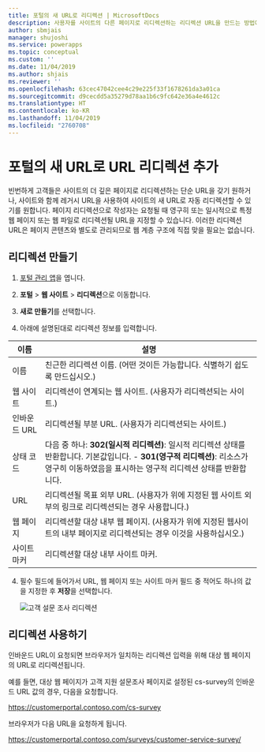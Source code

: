 ```yaml
---
title: 포털의 새 URL로 리디렉션 | MicrosoftDocs
description: 사용자를 사이트의 다른 페이지로 리디렉션하는 리디렉션 URL을 만드는 방법에 관한 지침입니다.
author: sbmjais
manager: shujoshi
ms.service: powerapps
ms.topic: conceptual
ms.custom: ''
ms.date: 11/04/2019
ms.author: shjais
ms.reviewer: ''
ms.openlocfilehash: 63cec47042cee4c29e225f33f1678261da3a01ca
ms.sourcegitcommit: d9cecdd5a35279d78aa1b6c9fc642e36a4e4612c
ms.translationtype: HT
ms.contentlocale: ko-KR
ms.lasthandoff: 11/04/2019
ms.locfileid: "2760708"
---
```

# <a name="add-a-redirect-url-to-a-new-url-on-a-portal"></a>포털의 새 URL로 URL 리디렉션 추가

빈번하게 고객들은 사이트의 더 깊은 페이지로 리디렉션하는 단순 URL을 갖기 원하거나, 사이트와 함께 레거시 URL을 사용하여 사이트의 새 URL로 자동 리디렉션할 수 있기를 원합니다. 페이지 리디렉션으로 작성자는 요청될 때 영구히 또는 일시적으로 특정 웹 페이지 또는 웹 파일로 리디렉션될 URL을 지정할 수 있습니다. 이러한 리디렉션 URL은 페이지 콘텐츠와 별도로 관리되므로 웹 계층 구조에 직접 맞을 필요는 없습니다.

## <a name="create-a-redirect"></a>리디렉션 만들기

1. [포털 관리 앱](configure-portal.md)을 엽니다.

2. **포털** > **웹 사이트** > **리디렉션**으로 이동합니다.

3. **새로 만들기**를 선택합니다.

4. 아래에 설명된대로 리디렉션 정보를 입력합니다.

| 이름        | 설명                                                                                                                                  |
|-------------|----------------------------------------------------------------------------------------------------------------------------------------------|
| 이름        | 친근한 리디렉션 이름. (어떤 것이든 가능합니다. 식별하기 쉽도록 만드십시오.)                                                              |
| 웹 사이트     | 리디렉션이 연계되는 웹 사이트. (사용자가 리디렉션되는 사이트.)                                                         |
| 인바운드 URL | 리디렉션될 부분 URL. (사용자가 리디렉션되는 사이트.)                                                            |
| 상태 코드 | 다음 중 하나: **302(일시적 리디렉션)**: 일시적 리디렉션 상태를 반환합니다. 기본값입니다.                                               -   **301(영구적 리디렉션)**: 리소스가 영구히 이동하였음을 표시하는 영구적 리디렉션 상태를 반환합니다.                          |
| URL         | 리디렉션될 목표 외부 URL. (사용자가 위에 지정된 웹 사이트 외부의 링크로 리디렉션되는 경우 사용합니다.)                            |
| 웹 페이지    | 리디렉션할 대상 내부 웹 페이지. (사용자가 위에 지정된 웹사이트의 내부 페이지로 리디렉션되는 경우 이것을 사용하십시오.) |
| 사이트 마커 | 리디렉션할 대상 내부 사이트 마커.                                                                                           |

4. 필수 필드에 들어가서 URL, 웹 페이지 또는 사이트 마커 필드 중 적어도 하나의 값을 지정한 후 **저장**을 선택합니다.

    ![고객 설문 조사 리디렉션](../media/redirect-customer-survey.png "고객 설문 조사 리디렉션")  

## <a name="use-the-redirect"></a>리디렉션 사용하기

인바운드 URL이 요청되면 브라우저가 일치하는 리디렉션 입력을 위해 대상 웹 페이지의 URL로 리디렉션됩니다.

예를 들면, 대상 웹 페이지가 고객 지원 설문조사 페이지로 설정된 cs-survey의 인바운드 URL 값의 경우, 다음을 요청합니다.

https://customerportal.contoso.com/cs-survey

브라우저가 다음 URL을 요청하게 됩니다.

https://customerportal.contoso.com/surveys/customer-service-survey/

